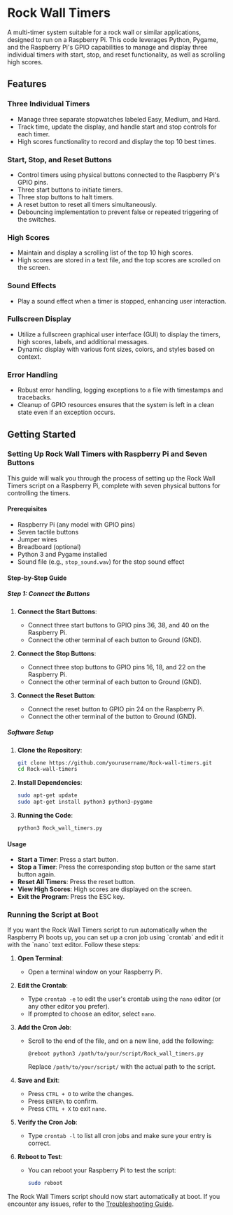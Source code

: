 
# Rock Wall Timers

A multi-timer system suitable for a rock wall or similar applications, designed to run on a Raspberry Pi. This code leverages Python, Pygame, and the Raspberry Pi's GPIO capabilities to manage and display three individual timers with start, stop, and reset functionality, as well as scrolling high scores.

## Features

### Three Individual Timers

- Manage three separate stopwatches labeled Easy, Medium, and Hard.
- Track time, update the display, and handle start and stop controls for each timer.
- High scores functionality to record and display the top 10 best times.

### Start, Stop, and Reset Buttons

- Control timers using physical buttons connected to the Raspberry Pi's GPIO pins.
- Three start buttons to initiate timers.
- Three stop buttons to halt timers.
- A reset button to reset all timers simultaneously.
- Debouncing implementation to prevent false or repeated triggering of the switches.

### High Scores

- Maintain and display a scrolling list of the top 10 high scores.
- High scores are stored in a text file, and the top scores are scrolled on the screen.

### Sound Effects

- Play a sound effect when a timer is stopped, enhancing user interaction.

### Fullscreen Display

- Utilize a fullscreen graphical user interface (GUI) to display the timers, high scores, labels, and additional messages.
- Dynamic display with various font sizes, colors, and styles based on context.

### Error Handling

- Robust error handling, logging exceptions to a file with timestamps and tracebacks.
- Cleanup of GPIO resources ensures that the system is left in a clean state even if an exception occurs.

## Getting Started

### Setting Up Rock Wall Timers with Raspberry Pi and Seven Buttons

This guide will walk you through the process of setting up the Rock Wall Timers script on a Raspberry Pi, complete with seven physical buttons for controlling the timers.

#### Prerequisites

- Raspberry Pi (any model with GPIO pins)
- Seven tactile buttons
- Jumper wires
- Breadboard (optional)
- Python 3 and Pygame installed
- Sound file (e.g., `stop_sound.wav`) for the stop sound effect

#### Step-by-Step Guide

##### Step 1: Connect the Buttons

1. **Connect the Start Buttons**:
   - Connect three start buttons to GPIO pins 36, 38, and 40 on the Raspberry Pi.
   - Connect the other terminal of each button to Ground (GND).

2. **Connect the Stop Buttons**:
   - Connect three stop buttons to GPIO pins 16, 18, and 22 on the Raspberry Pi.
   - Connect the other terminal of each button to Ground (GND).

3. **Connect the Reset Button**:
   - Connect the reset button to GPIO pin 24 on the Raspberry Pi.
   - Connect the other terminal of the button to Ground (GND).

##### Software Setup

1. **Clone the Repository**:
   ```bash
   git clone https://github.com/yourusername/Rock-wall-timers.git
   cd Rock-wall-timers
   ```

2. **Install Dependencies**:
   ```bash
   sudo apt-get update
   sudo apt-get install python3 python3-pygame
   ```

3. **Running the Code**:
   ```bash
   python3 Rock_wall_timers.py
   ```

#### Usage

- **Start a Timer**: Press a start button.
- **Stop a Timer**: Press the corresponding stop button or the same start button again.
- **Reset All Timers**: Press the reset button.
- **View High Scores**: High scores are displayed on the screen.
- **Exit the Program**: Press the ESC key.

### Running the Script at Boot

If you want the Rock Wall Timers script to run automatically when the Raspberry Pi boots up, you can set up a cron job using \`crontab\` and edit it with the \`nano\` text editor. Follow these steps:

1. **Open Terminal**:
   - Open a terminal window on your Raspberry Pi.

2. **Edit the Crontab**:
   - Type `crontab -e` to edit the user's crontab using the `nano` editor (or any other editor you prefer).
   - If prompted to choose an editor, select `nano`.

3. **Add the Cron Job**:
   - Scroll to the end of the file, and on a new line, add the following:
     ```plaintext
     @reboot python3 /path/to/your/script/Rock_wall_timers.py
     ```
     Replace `/path/to/your/script/` with the actual path to the script.

4. **Save and Exit**:
   - Press `CTRL + O` to write the changes.
   - Press `ENTER\` to confirm.
   - Press `CTRL + X` to exit `nano`.

5. **Verify the Cron Job**:
   - Type `crontab -l` to list all cron jobs and make sure your entry is correct.

6. **Reboot to Test**:
   - You can reboot your Raspberry Pi to test the script:
     ```bash
     sudo reboot
     ```

The Rock Wall Timers script should now start automatically at boot. If you encounter any issues, refer to the [Troubleshooting Guide](troubleshooting.md).


